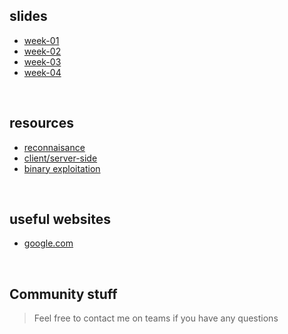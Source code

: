 ## slides
* [week-01](week01)
* [week-02](week02)
* [week-03](week03)
* [week-04](week04)

&nbsp;

## resources
* [reconnaisance](resources/recon)
* [client/server-side](resources/web)
* [binary exploitation](resources/binex)

&nbsp;

## useful websites
* [google.com](https://www.google.com)

&nbsp;

## Community stuff
> Feel free to contact me on teams if you have any questions
